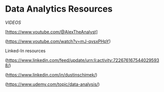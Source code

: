 # Data Analytics Resources

*VIDEOS*

[https://www.youtube.com/@AlexTheAnalyst]

(https://www.youtube.com/watch?v=mJ-qvsxPHpY)




Linked-In resources

(https://www.linkedin.com/feed/update/urn:li:activity:7226761675440295938/)

(https://www.linkedin.com/in/dustinschimek/)



(https://www.udemy.com/topic/data-analysis/)


